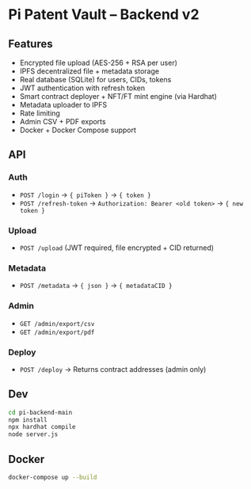 # Pi Patent Vault – Backend v2

## Features
- Encrypted file upload (AES-256 + RSA per user)
- IPFS decentralized file + metadata storage
- Real database (SQLite) for users, CIDs, tokens
- JWT authentication with refresh token
- Smart contract deployer + NFT/FT mint engine (via Hardhat)
- Metadata uploader to IPFS
- Rate limiting
- Admin CSV + PDF exports
- Docker + Docker Compose support

## API

### Auth
- `POST /login` → `{ piToken }` → `{ token }`
- `POST /refresh-token` → `Authorization: Bearer <old token>` → `{ new token }`

### Upload
- `POST /upload` (JWT required, file encrypted + CID returned)

### Metadata
- `POST /metadata` → `{ json }` → `{ metadataCID }`

### Admin
- `GET /admin/export/csv`
- `GET /admin/export/pdf`

### Deploy
- `POST /deploy` → Returns contract addresses (admin only)

## Dev
```bash
cd pi-backend-main
npm install
npx hardhat compile
node server.js
```

## Docker
```bash
docker-compose up --build
```
